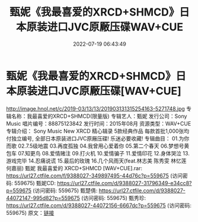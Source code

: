 ﻿---
title: 甄妮《我最喜爱的XRCD+SHMCD》日本原装进口JVC原厰压碟WAV+CUE
date: 2022-07-19 06:43:49
categories: WAV车载音乐、镜像
tags: 华语中文
---
# 甄妮《我最喜爱的XRCD+SHMCD》日本原装进口JVC原厰压碟[WAV+CUE]

http://image.hnol.net/c/2019-03/13/13/201903131315254163-5271748.jpg
专辑名称：我最喜爱的XRCD+SHMCD(限量版)
专辑艺人：甄妮
发行公司：Sony Music
唱片编号：88875123842
发行时间：2015年08月
资源类型：WAV+CUE
专辑介绍：
Sony Music New XRCD
精心辑录 5款经典作品
每款首批1,000张均付独立编号,
全部日本原装进口JVC原厰压碟! 乐迷必要收藏!
专辑曲目：
01.为你而歌
02.7.5级地震
03.再度孤独
04.我曾用心爱着你
05.第二个春天
06.梦想号黄包车
07.知更鸟
08.爱情赌注
09.打火机
10.爱情骗子
11.爱情印花
12.身体哭泣
13.游戏完毕
14.忍痛说谎
15.最后的玫瑰
16.几个风雨天(feat.林志美 陈秀雯 林忆莲 何嘉丽)
甄妮 我最喜爱的 XRCD+SHMCD [WAV+CUE].rar: https://url27.ctfile.com/f/9388027-349897495-44d76c?p=559675
(访问密码: 559675)
甄妮CD: https://url27.ctfile.com/d/9388027-31796349-e34cc8?p=559675
(访问密码: 559675)
甄楚倩: https://url27.ctfile.com/d/9388027-44072147-995d82?p=559675
(访问密码: 559675)
甄秀珍: https://url27.ctfile.com/d/9388027-44072156-6667dc?p=559675
(访问密码: 559675)
原文：[链接](https://blog.sina.com.cn/s/blog_1647c7e7601030yfe.html)